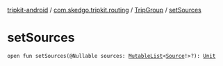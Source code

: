 [tripkit-android](../../index.md) / [com.skedgo.tripkit.routing](../index.md) / [TripGroup](index.md) / [setSources](./set-sources.md)

# setSources

`open fun setSources(@Nullable sources: `[`MutableList`](https://kotlinlang.org/api/latest/jvm/stdlib/kotlin.collections/-mutable-list/index.html)`<`[`Source`](../-source/index.md)`!>?): `[`Unit`](https://kotlinlang.org/api/latest/jvm/stdlib/kotlin/-unit/index.html)
